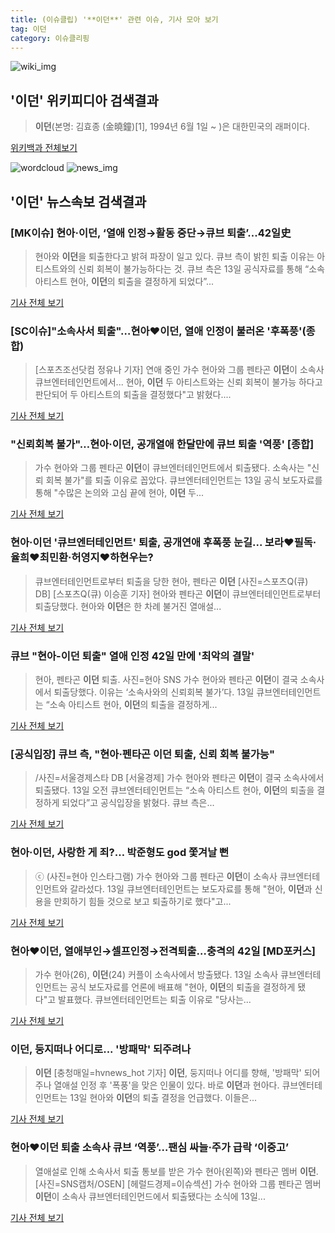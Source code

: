```yaml
---
title: (이슈클립) '**이던**' 관련 이슈, 기사 모아 보기
tag: 이던
category: 이슈클리핑
---
```

![wiki_img](https://user-images.githubusercontent.com/42597476/44503234-41136a80-a6d0-11e8-9071-6fc6418eafe4.png)
## **'**이던**'** 위키피디아 검색결과
>**이던**(본명: 김효종 (金曉鐘)[1], 1994년 6월 1일 ~ )은 대한민국의 래퍼이다.

<a href="https://ko.wikipedia.org/wiki/이던" target="_blank">위키백과 전체보기</a>

![wordcloud](https://s3.ap-northeast-2.amazonaws.com/lyrics101-wordcloud/2018-09-13-1536816352.png)
![news_img](https://user-images.githubusercontent.com/42597476/44507050-1206f400-a6e4-11e8-8d98-7ffbfebb353f.png)
## **'**이던**'** 뉴스속보 검색결과
### [MK이슈] 현아·**이던**, ‘열애 인정→활동 중단→큐브 퇴출’...42일史

>현아와 **이던**을 퇴출한다고 밝혀 파장이 일고 있다. 큐브 측이 밝힌 퇴출 이유는 아티스트와의 신뢰 회복이 불가능하다는 것. 큐브 측은 13일 공식자료를 통해 “소속 아티스트 현아, **이던**의 퇴출을 결정하게 되었다”...

<a href="http://star.mk.co.kr/new/view.php?mc=ST&year=2018&no=578156" target="_blank">기사 전체 보기</a>

### [SC이슈]"소속사서 퇴출"…현아♥**이던**, 열애 인정이 불러온 '후폭풍'(종합)

>[스포츠조선닷컴 정유나 기자] 연애 중인 가수 현아와 그룹 펜타곤 **이던**이 소속사 큐브엔터테인먼트에서... 현아, **이던** 두 아티스트와는 신뢰 회복이 불가능 하다고 판단되어 두 아티스트의 퇴출을 결정했다"고 밝혔다....

<a href="http://sports.chosun.com/news/ntype.htm?id=201809140100115510008969&servicedate=20180913" target="_blank">기사 전체 보기</a>

### "신뢰회복 불가"…현아·**이던**, 공개열애 한달만에 큐브 퇴출 '역풍' [종합]

>가수 현아와 그룹 펜타곤 **이던**이 큐브엔터테인먼트에서 퇴출됐다. 소속사는 "신뢰 회복 불가"를 퇴출 이유로 꼽았다.   큐브엔터테인먼트는 13일 공식 보도자료를 통해 "수많은 논의와 고심 끝에 현아, **이던** 두...

<a href="http://www.osen.co.kr/article/G1110988350" target="_blank">기사 전체 보기</a>

### 현아·**이던** '큐브엔터테인먼트' 퇴출, 공개연애 후폭풍 눈길... 보라♥필독·율희♥최민환·허영지♥하현우는?

>큐브엔터테인먼트로부터 퇴출을 당한 현아, 펜타곤 **이던** [사진=스포츠Q(큐) DB] [스포츠Q(큐) 이승훈 기자] 현아와 펜타곤 **이던**이 큐브엔터테인먼트로부터 퇴출당했다.  현아와 **이던**은 한 차례 불거진 열애설...

<a href="http://www.sportsq.co.kr/news/articleView.html?idxno=302634" target="_blank">기사 전체 보기</a>

### 큐브 "현아-**이던** 퇴출" 열애 인정 42일 만에 '최악의 결말'

>현아, 펜타곤 **이던** 퇴출. 사진=현아 SNS 가수 현아와 펜타곤 **이던**이 결국 소속사에서 퇴출당했다. 이유는 ‘소속사와의 신뢰회복 불가’다. 13일 큐브엔터테인먼트는 “소속 아티스트 현아, **이던**의 퇴출을 결정하게...

<a href="http://starin.edaily.co.kr/news/newspath.asp?newsid=01823686619339792" target="_blank">기사 전체 보기</a>

### [공식입장] 큐브 측, "현아·펜타곤 **이던** 퇴출, 신뢰 회복 불가능"

>/사진=서울경제스타 DB [서울경제] 가수 현아와 펜타곤 **이던**이 결국 소속사에서 퇴출됐다. 13일 오전 큐브엔터테인먼트는 “소속 아티스트 현아, **이던**의 퇴출을 결정하게 되었다”고 공식입장을 밝혔다. 큐브 측은...

<a href="http://www.sedaily.com/NewsView/1S4MD2J5V8" target="_blank">기사 전체 보기</a>

### 현아·**이던**, 사랑한 게 죄?… 박준형도 god 쫓겨날 뻔

>ⓒ (사진=현아 인스타그램) 가수 현아와 그룹 펜타곤 **이던**이 소속사 큐브엔터테인먼트와 갈라섰다. 13일 큐브엔터테인먼트는 보도자료를 통해 "현아, **이던**과 신용을 만회하기 힘들 것으로 보고 퇴출하기로 했다"고...

<a href="http://www.dailian.co.kr/news/view/739200/?sc=naver" target="_blank">기사 전체 보기</a>

### 현아♥**이던**, 열애부인→셀프인정→전격퇴출…충격의 42일 [MD포커스]

>가수 현아(26), **이던**(24) 커플이 소속사에서 방출됐다. 13일 소속사 큐브엔터테인먼트는 공식 보도자료를 언론에 배표해 "현아, **이던**의 퇴출을 결정하게 됐다"고 발표했다. 큐브엔터테인먼트는 퇴출 이유로 "당사는...

<a href="http://www.mydaily.co.kr/new_yk/html/read.php?newsid=201809131349803008&ext=na" target="_blank">기사 전체 보기</a>

### **이던**, 둥지떠나 어디로... '방패막' 되주려나

>**이던** [충청매일=hvnews_hot 기자] **이던**, 둥지떠나 어디를 향해, '방패막' 되어주나 열애설 인정 후 '폭풍'을 맞은 인물이 있다. 바로 **이던**과 현아다. 큐브엔터테인먼트는 13일 현아와 **이던**의 퇴출 결정을 언급했다. 이들은...

<a href="http://www.ccdn.co.kr/news/articleView.html?idxno=540369" target="_blank">기사 전체 보기</a>

### 현아♥**이던** 퇴출 소속사 큐브 ‘역풍’…팬심 싸늘·주가 급락 ‘이중고’

>열애설로 인해 소속사서 퇴출 통보를 받은 가수 현아(왼쪽)와 펜타곤 멤버 **이던**. [사진=SNS캡처/OSEN] [헤럴드경제=이슈섹션] 가수 현아와 그룹 펜타곤 멤버 **이던**이 소속사 큐브엔터테인먼드에서 퇴출됐다는 소식에 13일...

<a href="http://news.heraldcorp.com/view.php?ud=20180913000602" target="_blank">기사 전체 보기</a>



